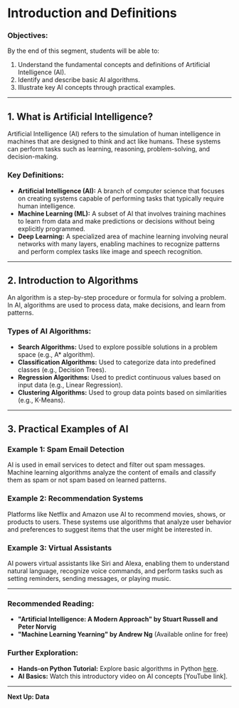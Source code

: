 # Introduction and Definitions



### Objectives:
By the end of this segment, students will be able to:
1. Understand the fundamental concepts and definitions of Artificial Intelligence (AI).
2. Identify and describe basic AI algorithms.
3. Illustrate key AI concepts through practical examples.

---

## 1. What is Artificial Intelligence?

Artificial Intelligence (AI) refers to the simulation of human intelligence in machines that are designed to think and act like humans. These systems can perform tasks such as learning, reasoning, problem-solving, and decision-making.

### Key Definitions:
- **Artificial Intelligence (AI):** A branch of computer science that focuses on creating systems capable of performing tasks that typically require human intelligence.
- **Machine Learning (ML):** A subset of AI that involves training machines to learn from data and make predictions or decisions without being explicitly programmed.
- **Deep Learning:** A specialized area of machine learning involving neural networks with many layers, enabling machines to recognize patterns and perform complex tasks like image and speech recognition.

---

## 2. Introduction to Algorithms

An algorithm is a step-by-step procedure or formula for solving a problem. In AI, algorithms are used to process data, make decisions, and learn from patterns.

### Types of AI Algorithms:
- **Search Algorithms:** Used to explore possible solutions in a problem space (e.g., A* algorithm).
- **Classification Algorithms:** Used to categorize data into predefined classes (e.g., Decision Trees).
- **Regression Algorithms:** Used to predict continuous values based on input data (e.g., Linear Regression).
- **Clustering Algorithms:** Used to group data points based on similarities (e.g., K-Means).

---

## 3. Practical Examples of AI

### Example 1: Spam Email Detection
AI is used in email services to detect and filter out spam messages. Machine learning algorithms analyze the content of emails and classify them as spam or not spam based on learned patterns.

### Example 2: Recommendation Systems
Platforms like Netflix and Amazon use AI to recommend movies, shows, or products to users. These systems use algorithms that analyze user behavior and preferences to suggest items that the user might be interested in.

### Example 3: Virtual Assistants
AI powers virtual assistants like Siri and Alexa, enabling them to understand natural language, recognize voice commands, and perform tasks such as setting reminders, sending messages, or playing music.


---

### Recommended Reading:
- **"Artificial Intelligence: A Modern Approach" by Stuart Russell and Peter Norvig**
- **"Machine Learning Yearning" by Andrew Ng** (Available online for free)

### Further Exploration:
- **Hands-on Python Tutorial:** Explore basic algorithms in Python [here](https://realpython.com/python-algorithms/).
- **AI Basics:** Watch this introductory video on AI concepts [YouTube link].

---

**Next Up: Data**